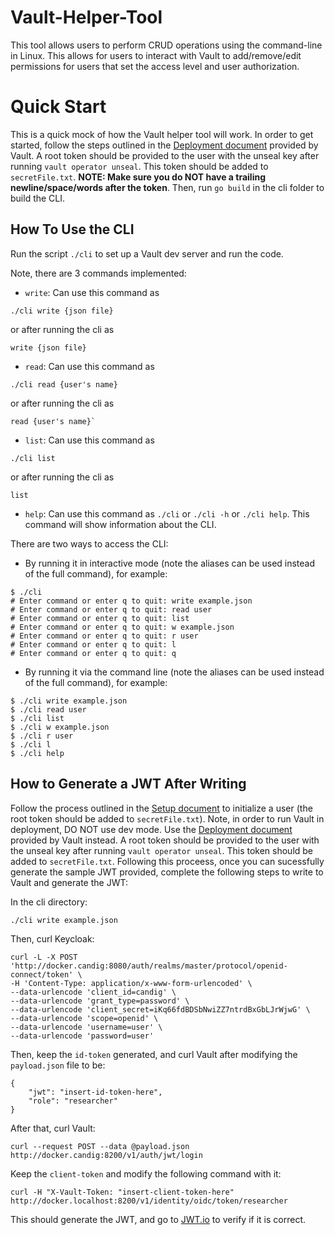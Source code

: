 # Vault-Helper-Tool

This tool allows users to perform CRUD operations using the command-line in Linux. This allows for users to interact with Vault to add/remove/edit permissions for users that set the access level and user authorization. 

# Quick Start

This is a quick mock of how the Vault helper tool will work.
In order to get started, follow the steps outlined in the [Deployment document](https://learn.hashicorp.com/tutorials/vault/getting-started-deploy) provided by Vault. A root token should be provided to the user with the unseal key after running `vault operator unseal`. This token should be added to `secretFile.txt`. **NOTE: Make sure you do NOT have a trailing newline/space/words after the token**.
Then, run `go build` in the cli folder to build the CLI.

## How To Use the CLI

Run the script `./cli` to set up a Vault dev server and run the code.

Note, there are 3 commands implemented:
- `write`: Can use this command as 
```
./cli write {json file}
```
or after running the cli as 
```
write {json file}
```
- `read`: Can use this command as 
```
./cli read {user's name}
```
or after running the cli as 
```
read {user's name}`
```
- `list`: Can use this command as 
```
./cli list
``` 
or after running the cli as 
```
list 
```
- `help`: Can use this command as `./cli` or `./cli -h` or `./cli help`. This command will show information about the CLI.

There are two ways to access the CLI:
- By running it in interactive mode (note the aliases can be used instead of the full command), for example: 
```
$ ./cli
# Enter command or enter q to quit: write example.json
# Enter command or enter q to quit: read user
# Enter command or enter q to quit: list
# Enter command or enter q to quit: w example.json
# Enter command or enter q to quit: r user
# Enter command or enter q to quit: l
# Enter command or enter q to quit: q
```

- By running it via the command line (note the aliases can be used instead of the full command), for example:
```
$ ./cli write example.json
$ ./cli read user
$ ./cli list
$ ./cli w example.json
$ ./cli r user
$ ./cli l
$ ./cli help
```


## How to Generate a JWT After Writing

Follow the process outlined in the [Setup document](https://candig.atlassian.net/wiki/spaces/CA/pages/623116353/Authorisation+-+Vault+helper+tool) to initialize a user (the root token should be added to `secretFile.txt`). Note, in order to run Vault in deployment, DO NOT use dev mode. Use the [Deployment document](https://learn.hashicorp.com/tutorials/vault/getting-started-deploy) provided by Vault instead. A root token should be provided to the user with the unseal key after running `vault operator unseal`. This token should be added to `secretFile.txt`. 
Following this proceess, once you can sucessfully generate the sample JWT provided, complete the following steps to write to Vault and generate the JWT:

In the cli directory:
```
./cli write example.json
```
Then, curl Keycloak:
```
curl -L -X POST 'http://docker.candig:8080/auth/realms/master/protocol/openid-connect/token' \
-H 'Content-Type: application/x-www-form-urlencoded' \
--data-urlencode 'client_id=candig' \
--data-urlencode 'grant_type=password' \
--data-urlencode 'client_secret=iKq66fdBDSbNwiZZ7ntrdBxGbLJrWjwG' \
--data-urlencode 'scope=openid' \
--data-urlencode 'username=user' \
--data-urlencode 'password=user'
```
Then, keep the `id-token` generated, and curl Vault after modifying the `payload.json` file to be:
```
{
    "jwt": "insert-id-token-here",
    "role": "researcher"
}
```
After that, curl Vault:
```
curl --request POST --data @payload.json http://docker.candig:8200/v1/auth/jwt/login
```
Keep the `client-token` and modify the following command with it:
```
curl -H "X-Vault-Token: "insert-client-token-here" http://docker.localhost:8200/v1/identity/oidc/token/researcher
```
This should generate the JWT, and go to [JWT.io](https://jwt.io/) to verify if it is correct.